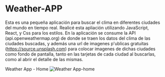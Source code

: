# Weather-APP

Esta es una pequeña aplicación para buscar el clima en diferentes ciudades del mundo en tiempo real. 
Realicé esta apliación utilizando JavaScript, React, y Css para los estilos.
En la aplicación se consume la API  (api.openweathermap.org) de donde se traen los datos del clima de las ciudades buscadas,
y además una url de imagenes p'ublicas gratuitas (https://source.unsplash.com) para colocar imagenes de dichas ciudades como fondo de pantalla, tanto en las tarjetas de cada ciudad al buscarlas, como al abrir el detalle de las mismas.

Weather App - Home
![Weather App-home](https://user-images.githubusercontent.com/64820410/101292077-07f15c80-37ec-11eb-832a-08265669179e.png)

